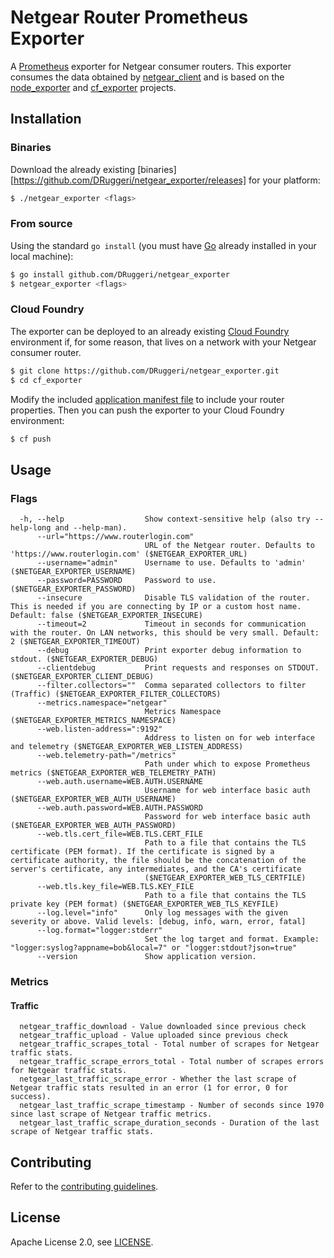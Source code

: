 # Netgear Router Prometheus Exporter

A [Prometheus](https://prometheus.io) exporter for Netgear consumer routers. This exporter consumes the data obtained by [netgear_client](https://github.com/DRuggeri/netgear_client) and is based on the [node_exporter](https://github.com/prometheus/node_exporter) and [cf_exporter](https://github.com/bosh-prometheus/cf_exporter) projects.

## Installation

### Binaries

Download the already existing [binaries][https://github.com/DRuggeri/netgear_exporter/releases] for your platform:

```bash
$ ./netgear_exporter <flags>
```

### From source

Using the standard `go install` (you must have [Go](https://golang.org/) already installed in your local machine):

```bash
$ go install github.com/DRuggeri/netgear_exporter
$ netgear_exporter <flags>
```

### Cloud Foundry

The exporter can be deployed to an already existing [Cloud Foundry](https://www.cloudfoundry.org/) environment if, for some reason, that lives on a network with your Netgear consumer router.

```bash
$ git clone https://github.com/DRuggeri/netgear_exporter.git
$ cd cf_exporter
```

Modify the included [application manifest file](https://github.com/DRuggeri/netgear_exporter/blob/master/manifest.yml) to include your router properties. Then you can push the exporter to your Cloud Foundry environment:

```bash
$ cf push
```


## Usage

### Flags

```
  -h, --help                  Show context-sensitive help (also try --help-long and --help-man).
      --url="https://www.routerlogin.com"
                              URL of the Netgear router. Defaults to 'https://www.routerlogin.com' ($NETGEAR_EXPORTER_URL)
      --username="admin"      Username to use. Defaults to 'admin' ($NETGEAR_EXPORTER_USERNAME)
      --password=PASSWORD     Password to use. ($NETGEAR_EXPORTER_PASSWORD)
      --insecure              Disable TLS validation of the router. This is needed if you are connecting by IP or a custom host name. Default: false ($NETGEAR_EXPORTER_INSECURE)
      --timeout=2             Timeout in seconds for communication with the router. On LAN networks, this should be very small. Default: 2 ($NETGEAR_EXPORTER_TIMEOUT)
      --debug                 Print exporter debug information to stdout. ($NETGEAR_EXPORTER_DEBUG)
      --clientdebug           Print requests and responses on STDOUT. ($NETGEAR_EXPORTER_CLIENT_DEBUG)
      --filter.collectors=""  Comma separated collectors to filter (Traffic) ($NETGEAR_EXPORTER_FILTER_COLLECTORS)
      --metrics.namespace="netgear"
                              Metrics Namespace ($NETGEAR_EXPORTER_METRICS_NAMESPACE)
      --web.listen-address=":9192"
                              Address to listen on for web interface and telemetry ($NETGEAR_EXPORTER_WEB_LISTEN_ADDRESS)
      --web.telemetry-path="/metrics"
                              Path under which to expose Prometheus metrics ($NETGEAR_EXPORTER_WEB_TELEMETRY_PATH)
      --web.auth.username=WEB.AUTH.USERNAME
                              Username for web interface basic auth ($NETGEAR_EXPORTER_WEB_AUTH_USERNAME)
      --web.auth.password=WEB.AUTH.PASSWORD
                              Password for web interface basic auth ($NETGEAR_EXPORTER_WEB_AUTH_PASSWORD)
      --web.tls.cert_file=WEB.TLS.CERT_FILE
                              Path to a file that contains the TLS certificate (PEM format). If the certificate is signed by a certificate authority, the file should be the concatenation of the server's certificate, any intermediates, and the CA's certificate
                              ($NETGEAR_EXPORTER_WEB_TLS_CERTFILE)
      --web.tls.key_file=WEB.TLS.KEY_FILE
                              Path to a file that contains the TLS private key (PEM format) ($NETGEAR_EXPORTER_WEB_TLS_KEYFILE)
      --log.level="info"      Only log messages with the given severity or above. Valid levels: [debug, info, warn, error, fatal]
      --log.format="logger:stderr"
                              Set the log target and format. Example: "logger:syslog?appname=bob&local=7" or "logger:stdout?json=true"
      --version               Show application version.
```

### Metrics

#### Traffic
```
  netgear_traffic_download - Value downloaded since previous check
  netgear_traffic_upload - Value uploaded since previous check
  netgear_traffic_scrapes_total - Total number of scrapes for Netgear traffic stats.
  netgear_traffic_scrape_errors_total - Total number of scrapes errors for Netgear traffic stats.
  netgear_last_traffic_scrape_error - Whether the last scrape of Netgear traffic stats resulted in an error (1 for error, 0 for success).
  netgear_last_traffic_scrape_timestamp - Number of seconds since 1970 since last scrape of Netgear traffic metrics.
  netgear_last_traffic_scrape_duration_seconds - Duration of the last scrape of Netgear traffic stats.
```

## Contributing

Refer to the [contributing guidelines](https://github.com/DRuggeri/netgear_exporter/blob/master/CONTRIBUTING.md).

## License

Apache License 2.0, see [LICENSE](https://github.com/DRuggeri/netgear_exporter/blob/master/LICENSE).
